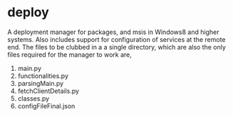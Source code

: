 # deploy
A deployment manager for packages, and msis in Windows8 and higher systems. Also includes support for configuration of services at the remote end.
The files to be clubbed in a a single directory, which are also the only files required for the manager to work are,
1. main.py
2. functionalities.py
3. parsingMain.py
4. fetchClientDetails.py
5. classes.py
6. configFileFinal.json
